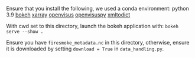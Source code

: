 Ensure that you install the following, we used a conda environment:
python 3.9
[bokeh](https://docs.bokeh.org/en/3.6.2/docs/first_steps.html)
[xarray](https://docs.xarray.dev/en/stable/getting-started-guide/installing.html)
[openvisus](https://github.com/sci-visus/OpenVisus/tree/master)
[openvisuspy](https://github.com/sci-visus/openvisuspy)
[xmltodict](https://pypi.org/project/xmltodict/)

With cwd set to this directory, launch the bokeh application with:
`bokeh serve --show .`

Ensure you have `firesmoke_metadata.nc` in this directory, otherwise, ensure it is downloaded by setting `download = True` in `data_handling.py`.